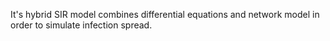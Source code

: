 It's hybrid SIR model combines differential equations and network model in order to simulate infection spread.
